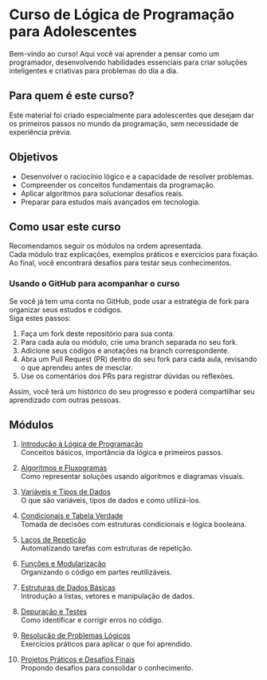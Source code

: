 # Curso de Lógica de Programação para Adolescentes

Bem-vindo ao curso! Aqui você vai aprender a pensar como um programador, desenvolvendo habilidades essenciais para criar soluções inteligentes e criativas para problemas do dia a dia.

## Para quem é este curso?

Este material foi criado especialmente para adolescentes que desejam dar os primeiros passos no mundo da programação, sem necessidade de experiência prévia.

## Objetivos

- Desenvolver o raciocínio lógico e a capacidade de resolver problemas.
- Compreender os conceitos fundamentais da programação.
- Aplicar algoritmos para solucionar desafios reais.
- Preparar para estudos mais avançados em tecnologia.

## Como usar este curso

Recomendamos seguir os módulos na ordem apresentada.  
Cada módulo traz explicações, exemplos práticos e exercícios para fixação.  
Ao final, você encontrará desafios para testar seus conhecimentos.

### Usando o GitHub para acompanhar o curso

Se você já tem uma conta no GitHub, pode usar a estratégia de fork para organizar seus estudos e códigos.  
Siga estes passos:

1. Faça um fork deste repositório para sua conta.
2. Para cada aula ou módulo, crie uma branch separada no seu fork.
3. Adicione seus códigos e anotações na branch correspondente.
4. Abra um Pull Request (PR) dentro do seu fork para cada aula, revisando o que aprendeu antes de mesclar.
5. Use os comentários dos PRs para registrar dúvidas ou reflexões.

Assim, você terá um histórico do seu progresso e poderá compartilhar seu aprendizado com outras pessoas.

## Módulos

1. [Introdução à Lógica de Programação](./modulo-01-introducao/README.md)  
   Conceitos básicos, importância da lógica e primeiros passos.

2. [Algoritmos e Fluxogramas](./modulo-02-algoritmos-fluxogramas/README.md)  
   Como representar soluções usando algoritmos e diagramas visuais.

3. [Variáveis e Tipos de Dados](./modulo-03-variaveis-tipos/README.md)  
   O que são variáveis, tipos de dados e como utilizá-los.

4. [Condicionais e Tabela Verdade](./modulo-04-condicionais-tabela-verdade/README.md)  
   Tomada de decisões com estruturas condicionais e lógica booleana.

5. [Laços de Repetição](./modulo-05-lacos-repeticao/README.md)  
   Automatizando tarefas com estruturas de repetição.

6. [Funções e Modularização](./modulo-06-funcoes-modularizacao/README.md)  
   Organizando o código em partes reutilizáveis.

7. [Estruturas de Dados Básicas](./modulo-07-estruturas-dados/README.md)  
   Introdução a listas, vetores e manipulação de dados.

8. [Depuração e Testes](./modulo-08-depuracao-testes/README.md)  
   Como identificar e corrigir erros no código.

9. [Resolução de Problemas Lógicos](./modulo-09-problemas-logicos/README.md)  
   Exercícios práticos para aplicar o que foi aprendido.

10. [Projetos Práticos e Desafios Finais](./modulo-10-projetos-desafios/README.md)  
    Propondo desafios para consolidar o conhecimento.
